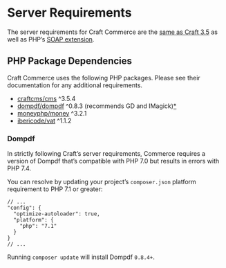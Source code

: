 # Server Requirements

The server requirements for Craft Commerce are the [same as Craft 3.5](/3.x/requirements.md) as well as PHP’s [SOAP extension](https://www.php.net/manual/en/book.soap.php).

## PHP Package Dependencies

Craft Commerce uses the following PHP packages. Please see their documentation for any additional requirements.

- [craftcms/cms](https://github.com/craftcms/cms) ^3.5.4
- [dompdf/dompdf](https://github.com/dompdf/dompdf) ^0.8.3 (recommends GD and IMagick)[*](#dompdf)
- [moneyphp/money](https://github.com/moneyphp/money) ^3.2.1
- [ibericode/vat](https://github.com/ibericode/vat) ^1.1.2

### Dompdf

In strictly following Craft’s server requirements, Commerce requires a version of Dompdf that’s compatible with PHP 7.0 but results in errors with PHP 7.4.

You can resolve by updating your project’s `composer.json` platform requirement to PHP 7.1 or greater:

```json{5}
// ...
"config": {
  "optimize-autoloader": true,
  "platform": {
    "php": "7.1"
  }
}
// ...
```

Running `composer update` will install Dompdf `0.8.4+`.
